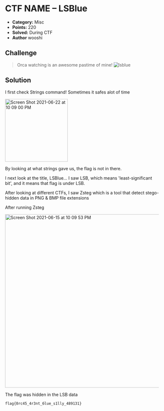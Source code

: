 # CTF NAME – LSBlue

* **Category:** Misc
* **Points:** 220
* **Solved:** During CTF
* **Author** wooshi

## Challenge
> Orca watching is an awesome pastime of mine!
> ![lsblue](https://user-images.githubusercontent.com/74195947/123028884-c306cf00-d3a5-11eb-9ec4-b25f8403320a.png)


## Solution
I first check Strings command! Sometimes it safes alot of time

<img width="205" alt="Screen Shot 2021-06-22 at 10 09 00 PM" src="https://user-images.githubusercontent.com/74195947/123029262-75d72d00-d3a6-11eb-827c-b5b16ce49b99.png">

By looking at what strings gave us, the flag is not in there.

I next look at the title, LSBlue... I saw LSB, which means 'least-significant bit', and it means that flag is under LSB.

After looking at different CTFs, I saw Zsteg which is a tool that detect stego-hidden data in PNG & BMP file extensions

After running Zsteg 

<img width="567" alt="Screen Shot 2021-06-15 at 10 09 53 PM" src="https://user-images.githubusercontent.com/74195947/123029719-2cd3a880-d3a7-11eb-84bb-84d3bfcb6302.png">

The flag was hidden in the LSB data

`flag{0rc45_4r3nt_6lue_s1lly_489131}`

